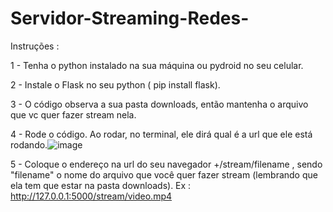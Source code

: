 # Servidor-Streaming-Redes-

Instruções :

1 - Tenha o python instalado na sua máquina ou pydroid no seu celular.

2 - Instale o Flask no seu python ( pip install flask).

3 - O código observa a sua pasta downloads, então mantenha o arquivo que vc quer fazer stream nela.

4 - Rode o código. Ao rodar, no terminal, ele dirá qual é a url que ele está rodando.![image](https://github.com/user-attachments/assets/4df5461a-d324-44e5-8c0c-283e5568b946)

5 - Coloque o endereço na url do seu navegador +/stream/filename , sendo "filename" o nome do arquivo que você quer fazer stream (lembrando que ela tem que estar na pasta downloads). Ex : http://127.0.0.1:5000/stream/video.mp4
